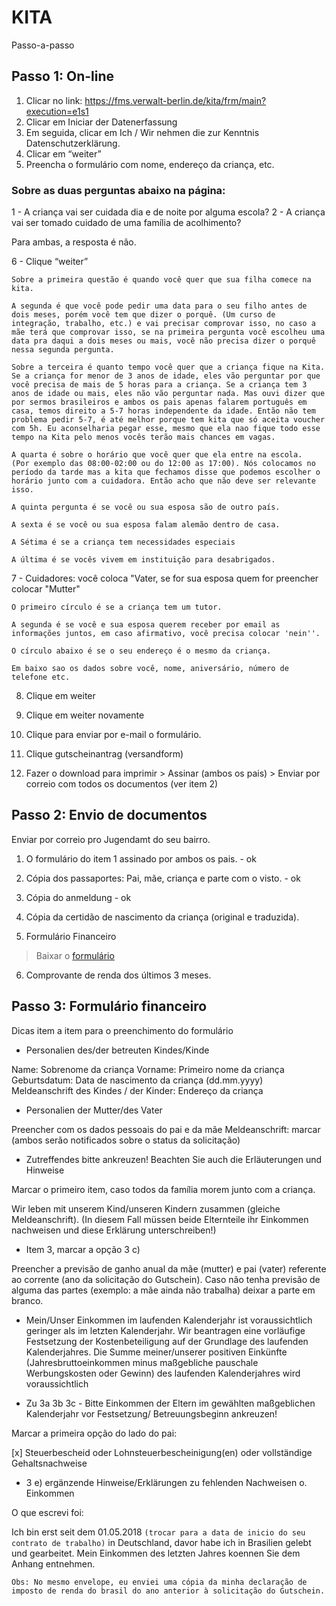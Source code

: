 # KITA
 
Passo-a-passo

## Passo 1: On-line

1. Clicar no link: https://fms.verwalt-berlin.de/kita/frm/main?execution=e1s1
2. Clicar em Iniciar der Datenerfassung
3. Em seguida, clicar em Ich / Wir nehmen die zur Kenntnis Datenschutzerklärung.
4. Clicar em “weiter”
5. Preencha o formulário com nome, endereço da criança, etc.

### Sobre as duas perguntas abaixo na página:

1 - A criança vai ser cuidada dia e de noite por alguma escola?
2 - A criança vai ser tomado cuidado de uma família de acolhimento?

Para ambas, a resposta é não.

6 - Clique “weiter”

```
Sobre a primeira questão é quando você quer que sua filha comece na kita.

A segunda é que você pode pedir uma data para o seu filho antes de dois meses, porém você tem que dizer o porquê. (Um curso de integração, trabalho, etc.) e vai precisar comprovar isso, no caso a mãe terá que comprovar isso, se na primeira pergunta você escolheu uma data pra daqui a dois meses ou mais, você não precisa dizer o porquê nessa segunda pergunta.

Sobre a terceira é quanto tempo você quer que a criança fique na Kita. Se a criança for menor de 3 anos de idade, eles vão perguntar por que você precisa de mais de 5 horas para a criança. Se a criança tem 3 anos de idade ou mais, eles não vão perguntar nada. Mas ouvi dizer que por sermos brasileiros e ambos os pais apenas falarem português em casa, temos direito a 5-7 horas independente da idade. Então não tem problema pedir 5-7, é até melhor porque tem kita que só aceita voucher com 5h. Eu aconselharia pegar esse, mesmo que ela nao fique todo esse tempo na Kita pelo menos vocês terão mais chances em vagas.

A quarta é sobre o horário que você quer que ela entre na escola.
(Por exemplo das 08:00-02:00 ou do 12:00 as 17:00). Nós colocamos no período da tarde mas a kita que fechamos disse que podemos escolher o horário junto com a cuidadora. Então acho que não deve ser relevante isso.

A quinta pergunta é se você ou sua esposa são de outro país. 

A sexta é se você ou sua esposa falam alemão dentro de casa. 

A Sétima é se a criança tem necessidades especiais

A última é se vocês vivem em instituição para desabrigados.
```
7 - Cuidadores: você coloca "Vater, se for sua esposa quem for preencher colocar "Mutter"

```
O primeiro círculo é se a criança tem um tutor.

A segunda é se você e sua esposa querem receber por email as informações juntos, em caso afirmativo, você precisa colocar 'nein''.

O círculo abaixo é se o seu endereço é o mesmo da criança.

Em baixo sao os dados sobre você, nome, aniversário, número de telefone etc.
```

8. Clique em weiter

9. Clique em weiter novamente

10. Clique para enviar por e-mail o formulário.

11. Clique gutscheinantrag (versandform)

12. Fazer o download para imprimir > Assinar (ambos os pais) > Enviar por correio com todos os documentos (ver item 2)


## Passo 2: Envio de documentos

Enviar por correio pro Jugendamt do seu bairro.

1. O formulário do item 1 assinado por ambos os pais. - ok

2. Cópia dos passaportes: Pai, mãe, criança e parte com o visto. - ok

3. Cópia do anmeldung - ok

4. Cópia da certidão de nascimento da criança (original e traduzida).

5. Formulário Financeiro
> Baixar o [formulário](https://www.familie-ev.de/app/download/12768531333/Kostenerkl%C3%A4rung.pdf?t=1531992026)

6. Comprovante de renda dos últimos 3 meses.


## Passo 3: Formulário financeiro

Dicas item a item para o preenchimento do formulário

* Personalien des/der betreuten Kindes/Kinde

Name: Sobrenome da criança
Vorname: Primeiro nome da criança
Geburtsdatum: Data de nascimento da criança (dd.mm.yyyy)
Meldeanschrift des Kindes / der Kinder: Endereço da criança

* Personalien der Mutter/des Vater

Preencher com os dados pessoais do pai e da mãe
Meldeanschrift: marcar (ambos serão notificados sobre o status da solicitação)

* Zutreffendes bitte ankreuzen! Beachten Sie auch die Erläuterungen und Hinweise

Marcar o primeiro item, caso todos da família morem junto com a criança.

Wir leben mit unserem Kind/unseren Kindern zusammen (gleiche Meldeanschrift). (In diesem Fall müssen beide Elternteile ihr Einkommen nachweisen und diese Erklärung unterschreiben!)

* Item 3, marcar a opção 3 c)

Preencher a previsão de ganho anual da mãe (mutter) e pai (vater) referente ao corrente (ano da solicitação do Gutschein). Caso não tenha previsão de alguma das partes (exemplo: a mãe ainda não trabalha) deixar a parte em branco.

* Mein/Unser Einkommen im laufenden Kalenderjahr ist voraussichtlich geringer als im letzten Kalenderjahr.  Wir beantragen eine vorläufige Festsetzung der Kostenbeteiligung auf der Grundlage des laufenden  Kalenderjahres. Die Summe meiner/unserer positiven Einkünfte (Jahresbruttoeinkommen minus maßgebliche pauschale Werbungskosten oder Gewinn) des laufenden Kalenderjahres wird voraussichtlich

* Zu 3a 3b 3c - Bitte Einkommen der Eltern im gewählten maßgeblichen Kalenderjahr vor Festsetzung/ Betreuungsbeginn ankreuzen!

Marcar a primeira opção do lado do pai: 

[x] Steuerbescheid oder Lohnsteuerbescheinigung(en) oder vollständige Gehaltsnachweise

* 3 e)  ergänzende Hinweise/Erklärungen zu fehlenden Nachweisen o. Einkommen  

O que escrevi foi:

Ich bin erst seit dem 01.05.2018 ```(trocar para a data de inicio do seu contrato de trabalho)``` in Deutschland, davor habe ich in Brasilien gelebt und gearbeitet. Mein Einkommen des letzten Jahres koennen Sie dem Anhang entnehmen. 

```
Obs: No mesmo envelope, eu enviei uma cópia da minha declaração de imposto de renda do brasil do ano anterior à solicitação do Gutschein.
```